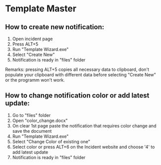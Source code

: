 # Template Master


## How to create new notification:

1. Open incident page
2. Press ALT+5
3. Run "Template Wizard.exe"
4. Select "Create New"
5. Notification is ready in "files" folder
	
Remarks: pressing ALT+5 copies all necessary data to clipboard, don't populate your clipboard with different data before selecting "Create New" or the programm won't work.


## How to change notification color or add latest update:
	
1. Go to "files" folder
2. Open "color_change.docx"
3. On clear 1st page paste the notification that requires color change and save the document
4. Run "Template Wizard.exe"
5. Select "Change Color of existing one"
6. Select color or press ALT+6 on the Incident website and choose '4' to add latest update
7. Notification is ready in "files" folder
